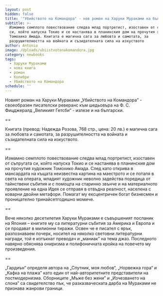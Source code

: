 ```yaml
---
layout: post
hidden: false
title: '"Убийството на Командора" - нов роман на Харуки Мураками на български'
subtitle: >-
  Измамно семплото повествование следва млад портретист, изоставен от съпругата
  си, който напуска Токио и се настанява в планинския дом на прочутия художник
  Томохико Амада. Книгата е магична сага за любовта и самотата, за
  разрушителността на войната и съзидателната сила на изкуството
author: Antonia
image: /Uploads/ubiistvotonakomandora.jpg
category: newbooks
tags:
  - Харуки Мураками
  - нова книга
  - роман
  - Колибри
  - Убийството на Командора
schedule: ''
---
```

Новият роман на Харуки Мураками „Убийството на Командора” - своеобразен писателски реверанс към шедьовъра на Ф. С. Фицджералд „Великият Гетсби“ - излезе и на български.

\==

Книгата (превод: Надежда Розова, 768 стр., цена: 20 лв.) е магична сага за любовта и самотата, за разрушителността на войната и съзидателната сила на изкуството. 

\==

Измамно семплото повествование следва млад портретист, изоставен от съпругата си, който напуска Токио и се настанява в планинския дом на прочутия художник Томохико Амада. След като открива в мансардата на къщата неизвестна картина на маестрото и се потапя в света на операта, младият художник неволно задейства поредица от тайнствени събития и с помощта на старинно звънче и на материалното проявление на една Идея се отправя в отвъдна реалност, населена с коварни двойни метафори. Помагат му ексцентричен богат бизнесмен и проницателно тринайсетгодишно момиче.

\==

Вече няколко десетилетия Харуки Мураками е съвършеният посланик на Япония – книгите му са литературни събития за Америка и Европа и се продават в милионни тиражи. Освен че е писател с ярък, разпознаваем почерк, носител на няколко световни литературни награди, той е изтъкнат преводач и „маниак” на тема джаз. Последното навярно обяснява ониризма и полифоничната кройка на повечето му произведения. 

\==

„Гардиън“ определя автора на „Спутник, моя любов“, „Норвежка гора“ и „Кафка на плажа” като един от най-авторитетните представители на постмодернизма. Сборниците „Мъже без жени” и „Изчезването на слона” са свидетелство пък, че разказваческата дарба на Мураками не признава жанрови граници.
